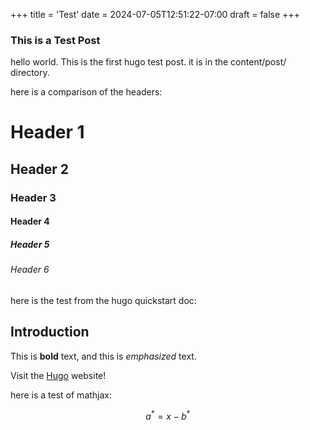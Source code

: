 +++
title = 'Test'
date = 2024-07-05T12:51:22-07:00
draft = false
+++

### This is a Test Post

hello world. This is the first hugo test post.
it is in the content/post/ directory.

here is a comparison of the headers:

# Header 1
## Header 2
### Header 3
#### Header 4
##### Header 5
###### Header 6

here is the test from the hugo quickstart doc:

## Introduction

This is **bold** text, and this is *emphasized* text.

Visit the [Hugo](https://gohugo.io) website!

here is a test of mathjax:

$$a^*=x-b^*$$
